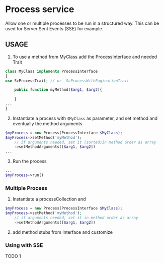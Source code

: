 Process service
=====================================


Allow one or multiple processes to be run in a structured way. This can be used for Server Sent Events (SSE) for example.


## USAGE

1. To use a method from MyClass add the ProcessInterface and needed Trait


```php
class MyClass implements ProcessInterface
{
use ScProcessTrait; // or  ScProcessWithPaginationTrait

    public function myMethod($arg1, $arg2){
    
    }
...
} 
```
2. Instantiate a process with ```$MyClass``` as parameter, and set method and eventually the method arguments 

```php
$myProcess = new Process(ProcessInterface $MyClass);
$myProcess->setMethod('myMethod');
    // if arguments needed, set it (sorted)in method order as array
    ->setMethodArguments([$arg1, $arg2])
...
```

3. Run the process

```php
...
$myProcess->run()
```

### Multiple Process

1. Instantiate a processCollection and

```php
$myProcess = new Process(ProcessInterface $MyClass);
$myProcess->setMethod('myMethod');
    // if arguments needed, set it in method order as array
    ->setMethodArguments([$arg1, $arg2])
```

2. add method stubs from Interface and customize


### Using with SSE

TODO 1